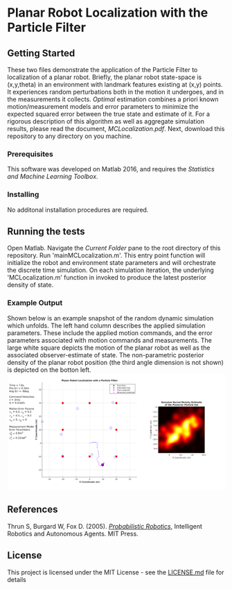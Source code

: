 # Planar Robot Localization with the Particle Filter

## Getting Started
These two files demonstrate the application of the Particle Filter to localization of a planar robot.
Briefly, the planar robot state-space is (x,y,theta) in an environment with landmark features existing at (x,y) points. 
It experiences random perturbations both in the motion it undergoes, and in the measurements it collects.
*Optimal* estimation combines a priori known motion/measurement models and error parameters to minimize the expected squared error between the true state and estimate of it.
For a rigorous description of this algorithm as well as aggregate simulation results, please read the document, *MCLocalization.pdf*.
Next, download this repository to any directory on you machine. 

### Prerequisites

This software was developed on Matlab 2016, and requires the *Statistics and Machine Learning Toolbox*.

### Installing
No additonal installation procedures are required.

## Running the tests

Open Matlab. 
Navigate the *Current Folder* pane to the root directory of this repository. 
Run 'mainMCLocalization.m'.
This entry point function will initialize the robot and environment state parameters and will orchestrate the discrete time simulation.
On each simulation iteration, the underlying 'MCLocalization.m' function in invoked to produce the latest posterior density of state.

### Example Output
Shown below is an example snapshot of the random dynamic simulation which unfolds.
The left hand column describes the applied simulation parameters. 
These include the applied motion commands, and the error parameters associated with motion commands and measurements.
The large white square depicts the motion of the planar robot as well as the associated observer-estimate of state.
The non-parametric posterior density of the planar robot position (the third angle dimension is not shown) is depicted on the botton left.
![](./Figures/MCLocalizationSample.png)

## References
Thrun S, Burgard W, Fox D. (2005). [*Probabilistic Robotics*](http://www.probabilistic-robotics.org/), Intelligent Robotics and Autonomous Agents. MIT Press.

## License

This project is licensed under the MIT License - see the [LICENSE.md](LICENSE.md) file for details
